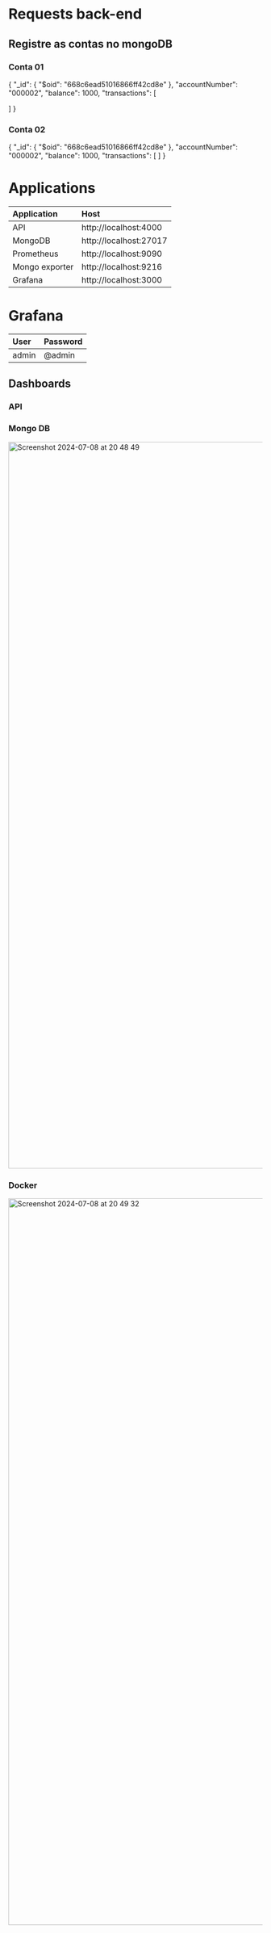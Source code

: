 # Requests back-end

## Registre as contas no mongoDB

### Conta 01

{
"\_id": {
"$oid": "668c6ead51016866ff42cd8e"
},
"accountNumber": "000002",
"balance": 1000,
"transactions": [

]
}

### Conta 02

{
"\_id": {
"$oid": "668c6ead51016866ff42cd8e"
},
"accountNumber": "000002",
"balance": 1000,
"transactions": [
]
}

# Applications

| Application    | Host                   |
| :------------- | :--------------------- |
| API            | http://localhost:4000  |
| MongoDB        | http://localhost:27017 |
| Prometheus     | http://localhost:9090  |
| Mongo exporter | http://localhost:9216  |
| Grafana        | http://localhost:3000  |

# Grafana

| User  | Password |
| :---- | :------- |
| admin | @admin   |

## Dashboards

### API

### Mongo DB

<img width="1440" alt="Screenshot 2024-07-08 at 20 48 49" src="https://github.com/fernandoareias/Shortener/assets/87771786/0ae36380-3055-44b3-9162-72bc63d4bbd8">

### Docker

<img width="1440" alt="Screenshot 2024-07-08 at 20 49 32" src="https://github.com/fernandoareias/Shortener/assets/87771786/9524a1af-cac5-4dc7-92a6-8b64e576d0be">
